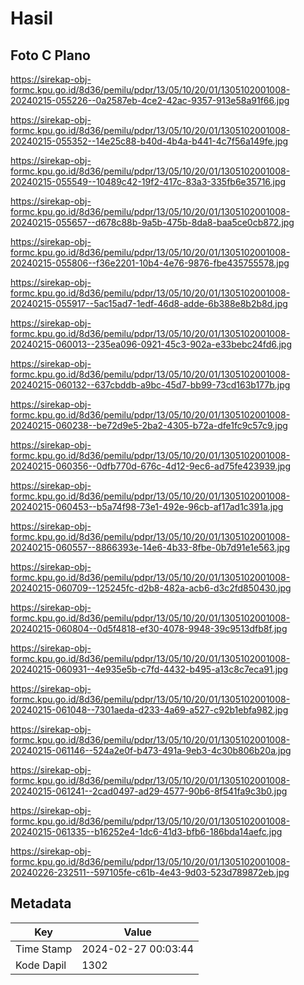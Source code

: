 # Hasil

## Foto C Plano

https://sirekap-obj-formc.kpu.go.id/8d36/pemilu/pdpr/13/05/10/20/01/1305102001008-20240215-055226--0a2587eb-4ce2-42ac-9357-913e58a91f66.jpg

https://sirekap-obj-formc.kpu.go.id/8d36/pemilu/pdpr/13/05/10/20/01/1305102001008-20240215-055352--14e25c88-b40d-4b4a-b441-4c7f56a149fe.jpg

https://sirekap-obj-formc.kpu.go.id/8d36/pemilu/pdpr/13/05/10/20/01/1305102001008-20240215-055549--10489c42-19f2-417c-83a3-335fb6e35716.jpg

https://sirekap-obj-formc.kpu.go.id/8d36/pemilu/pdpr/13/05/10/20/01/1305102001008-20240215-055657--d678c88b-9a5b-475b-8da8-baa5ce0cb872.jpg

https://sirekap-obj-formc.kpu.go.id/8d36/pemilu/pdpr/13/05/10/20/01/1305102001008-20240215-055806--f36e2201-10b4-4e76-9876-fbe435755578.jpg

https://sirekap-obj-formc.kpu.go.id/8d36/pemilu/pdpr/13/05/10/20/01/1305102001008-20240215-055917--5ac15ad7-1edf-46d8-adde-6b388e8b2b8d.jpg

https://sirekap-obj-formc.kpu.go.id/8d36/pemilu/pdpr/13/05/10/20/01/1305102001008-20240215-060013--235ea096-0921-45c3-902a-e33bebc24fd6.jpg

https://sirekap-obj-formc.kpu.go.id/8d36/pemilu/pdpr/13/05/10/20/01/1305102001008-20240215-060132--637cbddb-a9bc-45d7-bb99-73cd163b177b.jpg

https://sirekap-obj-formc.kpu.go.id/8d36/pemilu/pdpr/13/05/10/20/01/1305102001008-20240215-060238--be72d9e5-2ba2-4305-b72a-dfe1fc9c57c9.jpg

https://sirekap-obj-formc.kpu.go.id/8d36/pemilu/pdpr/13/05/10/20/01/1305102001008-20240215-060356--0dfb770d-676c-4d12-9ec6-ad75fe423939.jpg

https://sirekap-obj-formc.kpu.go.id/8d36/pemilu/pdpr/13/05/10/20/01/1305102001008-20240215-060453--b5a74f98-73e1-492e-96cb-af17ad1c391a.jpg

https://sirekap-obj-formc.kpu.go.id/8d36/pemilu/pdpr/13/05/10/20/01/1305102001008-20240215-060557--8866393e-14e6-4b33-8fbe-0b7d91e1e563.jpg

https://sirekap-obj-formc.kpu.go.id/8d36/pemilu/pdpr/13/05/10/20/01/1305102001008-20240215-060709--125245fc-d2b8-482a-acb6-d3c2fd850430.jpg

https://sirekap-obj-formc.kpu.go.id/8d36/pemilu/pdpr/13/05/10/20/01/1305102001008-20240215-060804--0d5f4818-ef30-4078-9948-39c9513dfb8f.jpg

https://sirekap-obj-formc.kpu.go.id/8d36/pemilu/pdpr/13/05/10/20/01/1305102001008-20240215-060931--4e935e5b-c7fd-4432-b495-a13c8c7eca91.jpg

https://sirekap-obj-formc.kpu.go.id/8d36/pemilu/pdpr/13/05/10/20/01/1305102001008-20240215-061048--7301aeda-d233-4a69-a527-c92b1ebfa982.jpg

https://sirekap-obj-formc.kpu.go.id/8d36/pemilu/pdpr/13/05/10/20/01/1305102001008-20240215-061146--524a2e0f-b473-491a-9eb3-4c30b806b20a.jpg

https://sirekap-obj-formc.kpu.go.id/8d36/pemilu/pdpr/13/05/10/20/01/1305102001008-20240215-061241--2cad0497-ad29-4577-90b6-8f541fa9c3b0.jpg

https://sirekap-obj-formc.kpu.go.id/8d36/pemilu/pdpr/13/05/10/20/01/1305102001008-20240215-061335--b16252e4-1dc6-41d3-bfb6-186bda14aefc.jpg

https://sirekap-obj-formc.kpu.go.id/8d36/pemilu/pdpr/13/05/10/20/01/1305102001008-20240226-232511--597105fe-c61b-4e43-9d03-523d789872eb.jpg


## Metadata

| Key        | Value               |
| ---------- | ------------------- |
| Time Stamp | 2024-02-27 00:03:44 |
| Kode Dapil | 1302                |



